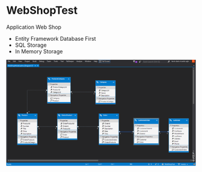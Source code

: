 # WebShopTest

Application Web Shop
- Entity Framework Database First
- SQL Storage
- In Memory Storage

![Alt text](https://github.com/kevinricar24/WebShopTest/blob/master/WebShopTest/ScriptSQL/diagram.png?raw=true "Diagram")
